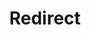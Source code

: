 ﻿---
layout: src/layouts/Redirect.astro
title: Redirect
redirect: /docs/octopus-rest-api/examples/feeds/retrieve-feeds
pubDate:  2023-01-01
navSearch: false
navSitemap: false
navMenu: false
---
